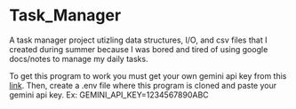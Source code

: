 # Task_Manager

A task manager project utizling data structures, I/O, and csv files that I created during summer because I was bored and tired of using google docs/notes to manage my daily tasks.

To get this program to work you must get your own gemini api key from this [link](https://aistudio.google.com/app/apikey).
Then, create a .env file where this program is cloned and paste your gemini api key.
Ex: GEMINI_API_KEY=1234567890ABC
